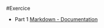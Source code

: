 #Exercice
* Part 1
[Markdown - Documentation](https://guides.github.com/features/mastering-markdown)